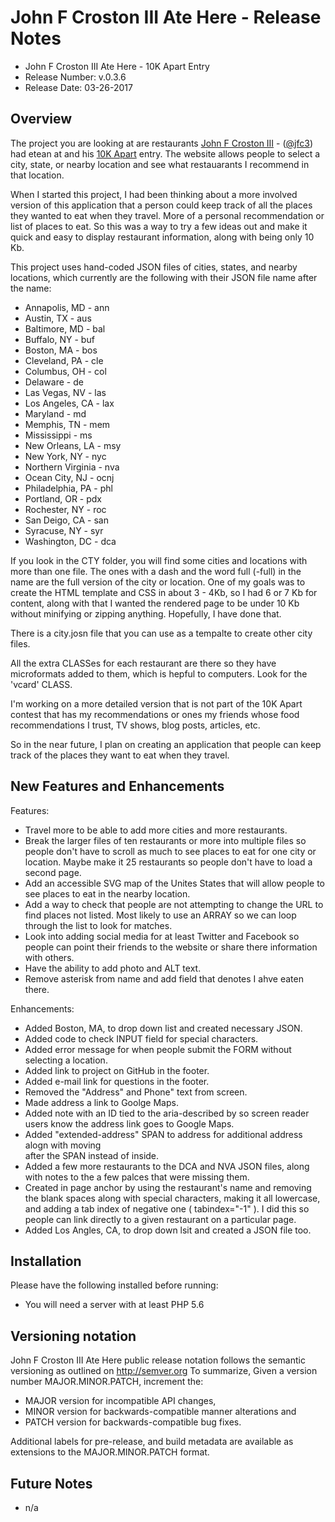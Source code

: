 # John F Croston III Ate Here - Release Notes

* John F Croston III Ate Here - 10K Apart Entry
* Release Number:  v.0.3.6
* Release Date: 03-26-2017

## Overview
The project you are looking at are restaurants [John F Croston III](http://jfciii.com) - ([@jfc3](https://twitter.com/jfc3)) had etean at and his [10K Apart](https://a-k-apart.com/) entry. The website allows people to select a city, state, or nearby location and see what restauarants I recommend in that location.

When I started this project, I had been thinking about a more involved version of this application that a person could keep track of all the places they wanted to eat when they travel. More of a personal recommendation or list of places to eat. So this was a way to try a few ideas out and make it quick and easy to display restaurant information, along with being only 10 Kb.

This project uses hand-coded JSON files of cities, states, and nearby locations, which currently are the following with their JSON file name after the name:

* Annapolis, MD - ann
* Austin, TX - aus
* Baltimore, MD - bal
* Buffalo, NY - buf
* Boston, MA - bos
* Cleveland, PA - cle
* Columbus, OH - col
* Delaware - de
* Las Vegas, NV - las
* Los Angeles, CA - lax
* Maryland - md
* Memphis, TN -  mem
* Mississippi - ms
* New Orleans, LA - msy
* New York, NY - nyc
* Northern Virginia - nva
* Ocean City, NJ - ocnj
* Philadelphia, PA - phl
* Portland, OR - pdx
* Rochester, NY - roc
* San Deigo, CA - san
* Syracuse, NY - syr
* Washington, DC - dca

If you look in the CTY folder, you will find some cities and locations with more than one file. The ones with a dash and the word full (-full) in the name are the full version of the city or location. One of my goals was to create the HTML template and CSS in about 3 - 4Kb, so I had 6 or 7 Kb for content, along with that I wanted the rendered page to be under 10 Kb without minifying or zipping anything. Hopefully, I have done that.

There is a city.josn file that you can use as a tempalte to create other city files.

All the extra CLASSes for each restaurant are there so they have microformats added to them, which is hepful to computers. Look for the 'vcard' CLASS.

I'm working on a more detailed version that is not part of the 10K Apart contest that has my recommendations or ones my friends whose food recommendations I trust, TV shows, blog posts, articles, etc.

So in the near future, I plan on creating an application that people can keep track of the places they want to eat when they travel.

## New Features and Enhancements
Features:

* Travel more to be able to add more cities and more restaurants.
* Break the larger files of ten restaurants or more into multiple files so people don't have to scroll as much to see places to eat for one city or location. Maybe make it 25 restaurants so people don't have to load a second page.
* Add an accessible SVG map of the Unites States that will allow people to see places to eat in the nearby location.
* Add a way to check that people are not attempting to change the URL to find places not listed. Most likely to use an ARRAY so we can loop through the list to look for matches.
* Look into adding social media for at least Twitter and Facebook so people can point their friends to the website or share there information with others.
* Have the ability to add photo and ALT text.
* Remove asterisk from name and add field that denotes I ahve eaten there.

Enhancements:

* Added Boston, MA, to drop down list and created necessary JSON.
* Added code to check INPUT field for special characters.
* Added error message for when people submit the FORM without selecting a location.
* Added link to project on GitHub in the footer.
* Added e-mail link for questions in the footer.
* Removed the "Address" and Phone" text from screen.
* Made address a link to Goolge Maps.
* Added note with an ID tied to the aria-described by so screen reader users know the address link goes to Google Maps.
* Added "extended-address" SPAN to address for additional address alogn with moving <BR /> after the SPAN instead of inside.
* Added a few more restaurants to the DCA and NVA JSON files, along with notes to the a few palces that were missing them.
* Created in page anchor by using the restaurant's name and removing the blank spaces along with special characters, making it all lowercase, and adding a tab index of negative one ( tabindex="-1" ). I did this so people can link directly to a given restaurant on a particular page.
* Added Los Angles, CA, to drop down lsit and created a JSON file too.

## Installation
Please have the following installed before running:
* You will need a server with at least PHP 5.6

## Versioning notation
John F Croston III Ate Here public release notation follows the semantic versioning as outlined on http://semver.org
To summarize,
Given a version number MAJOR.MINOR.PATCH, increment the:

* MAJOR version for incompatible API changes,
* MINOR version for backwards-compatible manner alterations and
* PATCH version for backwards-compatible bug fixes.

Additional labels for pre-release, and build metadata are available as extensions to the MAJOR.MINOR.PATCH format.

## Future Notes

* n/a